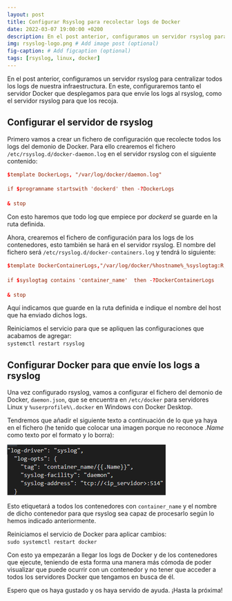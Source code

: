```yaml
---
layout: post
title: Configurar Rsyslog para recolectar logs de Docker
date: 2022-03-07 19:00:00 +0200
description: En el post anterior, configuramos un servidor rsyslog para centralizar todos los logs de nuestra infraestructura. # Add post description (optional)
img: rsyslog-logo.png # Add image post (optional)
fig-caption: # Add figcaption (optional)
tags: [rsyslog, linux, docker]
---
```


En el post anterior, configuramos un servidor rsyslog para centralizar todos los logs de nuestra infraestructura. En este, configuraremos tanto el servidor Docker que desplegamos para que envíe los logs al rsyslog, como el servidor rsyslog para que los recoja.

## Configurar el servidor de rsyslog

Primero vamos a crear un fichero de configuración que recolecte todos los logs del demonio de Docker. Para ello crearemos el fichero `/etc/rsyslog.d/docker-daemon.log` en el servidor rsyslog con el siguiente contenido:

```conf
$template DockerLogs, "/var/log/docker/daemon.log"

if $programname startswith 'dockerd' then -?DockerLogs

& stop
```

Con esto haremos que todo log que empiece por _dockerd_ se guarde en la ruta definida.

Ahora, crearemos el fichero de configuración para los logs de los contenedores, esto también se hará en el servidor rsyslog. El nombre del fichero será `/etc/rsyslog.d/docker-containers.log` y tendrá lo siguiente:

```conf
$template DockerContainerLogs,"/var/log/docker/%hostname%_%syslogtag:R,ERE,1,ZERO:.*container_name/([^\[]+)--end%.log"

if $syslogtag contains 'container_name'  then -?DockerContainerLogs

& stop
```

Aquí indicamos que guarde en la ruta definida e indique el nombre del host que ha enviado dichos logs.

Reiniciamos el servicio para que se apliquen las configuraciones que acabamos de agregar:  
`systemctl restart rsyslog`

## Configurar Docker para que envíe los logs a rsyslog

Una vez configurado rsyslog, vamos a configurar el fichero del demonio de Docker, `daemon.json`, que se encuentra en `/etc/docker` para servidores Linux y `%userprofile%\.docker` en Windows con Docker Desktop.

Tendremos que añadir el siguiente texto a continuación de lo que ya haya en el fichero (he tenido que colocar una imagen porque no reconoce _.Name_ como texto por el formato y lo borra):

![dockerrsyslog](..\assets\img\dockerrsyslog.png)

Esto etiquetará a todos los contenedores con `container_name` y el nombre de dicho contenedor para que rsyslog sea capaz de procesarlo según lo hemos indicado anteriormente.

Reiniciamos el servicio de Docker para aplicar cambios:  
`sudo systemctl restart docker`

Con esto ya empezarán a llegar los logs de Docker y de los contenedores que ejecute, teniendo de esta forma una manera más cómoda de poder visualizar que puede ocurrir con un contenedor y no tener que acceder a todos los servidores Docker que tengamos en busca de él.

Espero que os haya gustado y os haya servido de ayuda. ¡Hasta la próxima!
